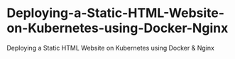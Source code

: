 # Deploying-a-Static-HTML-Website-on-Kubernetes-using-Docker-Nginx
Deploying a Static HTML Website on Kubernetes using Docker &amp; Nginx
